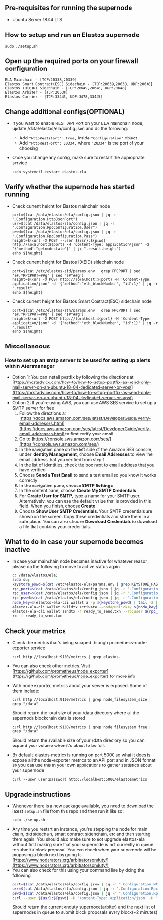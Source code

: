 ## Pre-requisites for running the supernode

- Ubuntu Server 18.04 LTS

## How to setup and run an Elastos supernode

```
sudo ./setup.sh
```

## Open up the required ports on your firewall configuration

```
ELA Mainchain - [TCP:20338,20339]
Elastos Smart Contract(ESC) Sidechain - [TCP:20639,20638, UDP:20638]
Elastos ID(EID) Sidechain - [TCP:20649,20648, UDP:20648]
Elastos Arbiter - [TCP:20538]
Elastos Carrier - [TCP:33445, UDP:3478,33445]
```

## Change additional configs(OPTIONAL)

- If you want to enable REST API Port on your ELA mainchain node, update /data/elastos/ela/config.json and do the following:

  - Add `"HttpRestStart": true,` inside `"Configuration"` object
  - Add `"HttpRestPort": 20334,` where `"20334"` is the port of your choosing

- Once you change any config, make sure to restart the appropriate service
  ```
  sudo systemctl restart elastos-ela
  ```

## Verify whether the supernode has started running

- Check current height for Elastos mainchain node

  ```
  port=$(cat /data/elastos/ela/config.json | jq -r ".Configuration.HttpJsonPort")
  usr=$(cat /data/elastos/ela/config.json | jq -r ".Configuration.RpcConfiguration.User")
  pswd=$(cat /data/elastos/ela/config.json | jq -r ".Configuration.RpcConfiguration.Pass")
  height=$(curl -X POST --user ${usr}:${pswd} http://localhost:${port} -H 'Content-Type: application/json' -d '{"method":"getnodestate"}' | jq ".result.height")
  echo ${height}
  ```

- Check current height for Elastos ID(EID) sidechain node

  ```
  port=$(cat /etc/elastos-eid/params.env | grep RPCPORT | sed 's#.*RPCPORT=##g' | sed 's#"##g')
  height=$(curl -X POST http://localhost:${port} -H 'Content-Type: application/json' -d '{"method":"eth_blockNumber", "id":1}' | jq -r ".result")
  echo ${height}
  ```

- Check current height for Elastos Smart Contract(ESC) sidechain node
  ```
  port=$(cat /etc/elastos-eth/params.env | grep RPCPORT | sed 's#.*RPCPORT=##g' | sed 's#"##g')
  height=$(curl -X POST http://localhost:${port} -H 'Content-Type: application/json' -d '{"method":"eth_blockNumber", "id":1}' | jq -r ".result")
  echo ${height}
  ```

## Miscellaneous

### How to set up an smtp server to be used for setting up alerts within Alertmanager

- Option 1: You can install postfix by following the directions at [https://hostadvice.com/how-to/how-to-setup-postfix-as-send-only-mail-server-on-an-ubuntu-18-04-dedicated-server-or-vps/](https://hostadvice.com/how-to/how-to-setup-postfix-as-send-only-mail-server-on-an-ubuntu-18-04-dedicated-server-or-vps/)
- Option 2: If you're using AWS, you can use AWS SES service to set up a SMTP server for free
  1.  Follow the directions at [https://docs.aws.amazon.com/ses/latest/DeveloperGuide/verify-email-addresses.html](https://docs.aws.amazon.com/ses/latest/DeveloperGuide/verify-email-addresses.html) to first verify your email
  2.  Go to [https://console.aws.amazon.com/ses/](https://console.aws.amazon.com/ses/)
  3.  In the navigation pane on the left side of the Amazon SES console, under **Identity Management**, choose **Email Addresses** to view the email address that you verified from step 1
  4.  In the list of identities, check the box next to email address that you have verified
  5.  Choose **Send a Test Email** to send a test email so you know it works correctly
  6.  In the navigation pane, choose **SMTP Settings**
  7.  In the content pane, choose **Create My SMTP Credentials**
  8.  For **Create User for SMTP**, type a name for your SMTP user. Alternatively, you can use the default value that is provided in this field. When you finish, choose **Create**
  9.  Choose **Show User SMTP Credentials**. Your SMTP credentials are shown on the screen. Copy these credentials and store them in a safe place. You can also choose **Download Credentials** to download a file that contains your credentials.

## What to do in case your supernode becomes inactive

- In case your mainchain node becomes inactive for whatever reason, please do the following to move to active status again
  ```bash
  cd /data/elastos/ela;
  sudo su;
  keystore_pswd=$(cat /etc/elastos-ela/params.env | grep KEYSTORE_PASSWORD | sed 's#.*KEYSTORE_PASSWORD=##g' | sed 's#"##g')
  rpc_port=$(cat /data/elastos/ela/config.json | jq -r ".Configuration.HttpJsonPort")
  rpc_user=$(cat /data/elastos/ela/config.json | jq -r ".Configuration.RpcConfiguration.User")
  rpc_pswd=$(cat /data/elastos/ela/config.json | jq -r ".Configuration.RpcConfiguration.Pass")
  node_key=$(elastos-ela-cli wallet a -p ${keystore_pswd} | tail -2 | head -1 | cut -d' ' -f2);
  elastos-ela-cli wallet buildtx activate --nodepublickey ${node_key} -p ${keystore_pswd};
  elastos-ela-cli wallet sendtx -f ready_to_send.txn --rpcuser ${rpc_user} --rpcpassword ${rpc_pswd} --rpcport ${rpc_port};
  rm -f ready_to_send.txn
  ```

## Check your metrics

- Check the metrics that's being scraped through prometheus-node-exporter service
  ```
  curl http://localhost:9100/metrics | grep elastos-
  ```
- You can also check other metrics. Visit [https://github.com/prometheus/node_exporter](https://github.com/prometheus/node_exporter) for more info
- With node exporter, metrics about your server is exposed. Some of them include:

  ```
  curl http://localhost:9100/metrics | grep node_filesystem_size | grep "/data"
  ```

  Should return the total size of your /data directory where all the supernode blockchain data is stored

  ```
  curl http://localhost:9100/metrics | grep node_filesystem_free | grep "/data"
  ```

  Should return the available size of your /data directory so you can expand your volume when it's about to be full.

- By default, elastos-metrics is running on port 5000 so what it does is expose all the node-exporter metrics to an API port and in JSON format so you can use this in your own applications to gather statistics about your supernode
  ```
  curl --user user:password http://localhost:5000/elastosmetrics
  ```

## Upgrade instructions

- Whenever there is a new package available, you need to download the latest `setup.sh` file from this repo and then run it like so:
  ```
  sudo ./setup.sh
  ```
- Any time you restart an instance, you're stopping the node for main chain, did sidechain, smart contract sidehchain, etc and then starting them again. You should also make sure to not upgrade elastos-ela without first making sure that your supernode is not currently in queue to submit a block proposal. You can check when your supernode will be proposing a block next by going to [https://www.noderators.org/arbitratorsonduty/](https://www.noderators.org/arbitratorsonduty/)
- You can also check for this using your command line by doing the following
  ```bash
  port=$(cat /data/elastos/ela/config.json | jq -r ".Configuration.HttpJsonPort")
  usr=$(cat /data/elastos/ela/config.json | jq -r ".Configuration.RpcConfiguration.User")
  pswd=$(cat /data/elastos/ela/config.json | jq -r ".Configuration.RpcConfiguration.Pass")
  curl --user ${usr}:${pswd} -H 'Content-Type: application/json' -H 'Accept:application/json' --data '{"method":"getarbitersinfo"}' http://localhost:${port}
  ```
  Should return the current onduty supernode(arbiter) and the next list of supernodes in queue to submit block proposals every block(~2 minutes)
